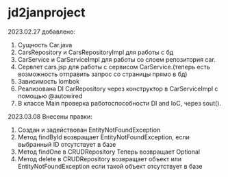 # jd2janproject
2023.02.27 добавлено:
1. Сущность Car.java
2. CarsRepository и CarsRepositoryImpl для работы с бд
3. CarService и CarServiceImpl для работы со слоем репозитория car.
4. Сервлет cars.jsp для работы с сервисом CarService.(теперь есть возможность отправить запрос со страницы прямо в бд)
5. Зависимость lombok
6. Реализована DI CarRepository через конструктор в CarServiceImpl с помощью @autowired
7. В классе Main проверка работоспособности DI and IoC, через sout().

2023.03.08
Внесены правки:
1. Создан и задействован EntityNotFoundException
2. Метод findById возвращает EntityNotFoundException, если выбранный ID отсутствует в базе
3. Метод findOne в CRUDRepository Теперь возвращает Optional
4. Метод delete в CRUDRepository возвращает объект или EntityNotFoundException если такой объект отсутствует в базе
